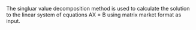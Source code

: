 The singluar value decomposition method is used to calculate the solution to the linear system of equations 
 AX = B using matrix market format as input.

